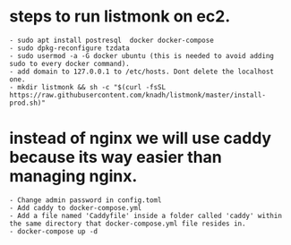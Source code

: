 # steps to run listmonk on ec2.
    - sudo apt install postresql  docker docker-compose
    - sudo dpkg-reconfigure tzdata 
    - sudo usermod -a -G docker ubuntu (this is needed to avoid adding sudo to every docker command).
    - add domain to 127.0.0.1 to /etc/hosts. Dont delete the localhost one.
    - mkdir listmonk && sh -c "$(curl -fsSL https://raw.githubusercontent.com/knadh/listmonk/master/install-prod.sh)"

# instead of nginx we will use caddy because its way easier than managing nginx.
    - Change admin password in config.toml
    - Add caddy to docker-compose.yml
    - Add a file named 'Caddyfile' inside a folder called 'caddy' within the same directory that docker-compose.yml file resides in.
    - docker-compose up -d
